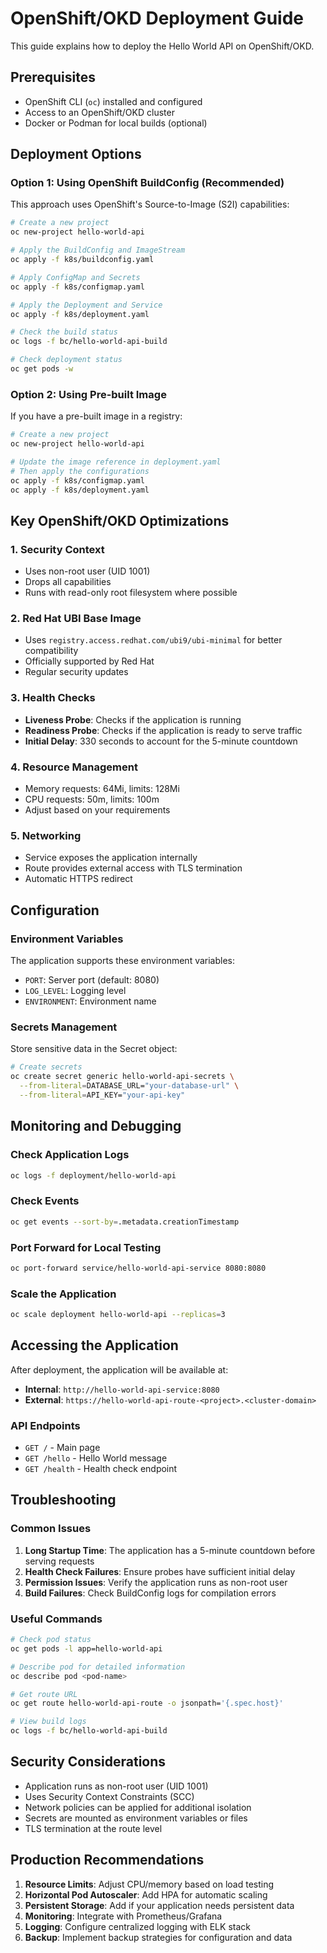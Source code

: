 # OpenShift/OKD Deployment Guide

This guide explains how to deploy the Hello World API on OpenShift/OKD.

## Prerequisites

- OpenShift CLI (`oc`) installed and configured
- Access to an OpenShift/OKD cluster
- Docker or Podman for local builds (optional)

## Deployment Options

### Option 1: Using OpenShift BuildConfig (Recommended)

This approach uses OpenShift's Source-to-Image (S2I) capabilities:

```bash
# Create a new project
oc new-project hello-world-api

# Apply the BuildConfig and ImageStream
oc apply -f k8s/buildconfig.yaml

# Apply ConfigMap and Secrets
oc apply -f k8s/configmap.yaml

# Apply the Deployment and Service
oc apply -f k8s/deployment.yaml

# Check the build status
oc logs -f bc/hello-world-api-build

# Check deployment status
oc get pods -w
```

### Option 2: Using Pre-built Image

If you have a pre-built image in a registry:

```bash
# Create a new project
oc new-project hello-world-api

# Update the image reference in deployment.yaml
# Then apply the configurations
oc apply -f k8s/configmap.yaml
oc apply -f k8s/deployment.yaml
```

## Key OpenShift/OKD Optimizations

### 1. **Security Context**
- Uses non-root user (UID 1001)
- Drops all capabilities
- Runs with read-only root filesystem where possible

### 2. **Red Hat UBI Base Image**
- Uses `registry.access.redhat.com/ubi9/ubi-minimal` for better compatibility
- Officially supported by Red Hat
- Regular security updates

### 3. **Health Checks**
- **Liveness Probe**: Checks if the application is running
- **Readiness Probe**: Checks if the application is ready to serve traffic
- **Initial Delay**: 330 seconds to account for the 5-minute countdown

### 4. **Resource Management**
- Memory requests: 64Mi, limits: 128Mi
- CPU requests: 50m, limits: 100m
- Adjust based on your requirements

### 5. **Networking**
- Service exposes the application internally
- Route provides external access with TLS termination
- Automatic HTTPS redirect

## Configuration

### Environment Variables

The application supports these environment variables:

- `PORT`: Server port (default: 8080)
- `LOG_LEVEL`: Logging level
- `ENVIRONMENT`: Environment name

### Secrets Management

Store sensitive data in the Secret object:

```bash
# Create secrets
oc create secret generic hello-world-api-secrets \
  --from-literal=DATABASE_URL="your-database-url" \
  --from-literal=API_KEY="your-api-key"
```

## Monitoring and Debugging

### Check Application Logs
```bash
oc logs -f deployment/hello-world-api
```

### Check Events
```bash
oc get events --sort-by=.metadata.creationTimestamp
```

### Port Forward for Local Testing
```bash
oc port-forward service/hello-world-api-service 8080:8080
```

### Scale the Application
```bash
oc scale deployment hello-world-api --replicas=3
```

## Accessing the Application

After deployment, the application will be available at:

- **Internal**: `http://hello-world-api-service:8080`
- **External**: `https://hello-world-api-route-<project>.<cluster-domain>`

### API Endpoints

- `GET /` - Main page
- `GET /hello` - Hello World message
- `GET /health` - Health check endpoint

## Troubleshooting

### Common Issues

1. **Long Startup Time**: The application has a 5-minute countdown before serving requests
2. **Health Check Failures**: Ensure probes have sufficient initial delay
3. **Permission Issues**: Verify the application runs as non-root user
4. **Build Failures**: Check BuildConfig logs for compilation errors

### Useful Commands

```bash
# Check pod status
oc get pods -l app=hello-world-api

# Describe pod for detailed information
oc describe pod <pod-name>

# Get route URL
oc get route hello-world-api-route -o jsonpath='{.spec.host}'

# View build logs
oc logs -f bc/hello-world-api-build
```

## Security Considerations

- Application runs as non-root user (UID 1001)
- Uses Security Context Constraints (SCC)
- Network policies can be applied for additional isolation
- Secrets are mounted as environment variables or files
- TLS termination at the route level

## Production Recommendations

1. **Resource Limits**: Adjust CPU/memory based on load testing
2. **Horizontal Pod Autoscaler**: Add HPA for automatic scaling
3. **Persistent Storage**: Add if your application needs persistent data
4. **Monitoring**: Integrate with Prometheus/Grafana
5. **Logging**: Configure centralized logging with ELK stack
6. **Backup**: Implement backup strategies for configuration and data
